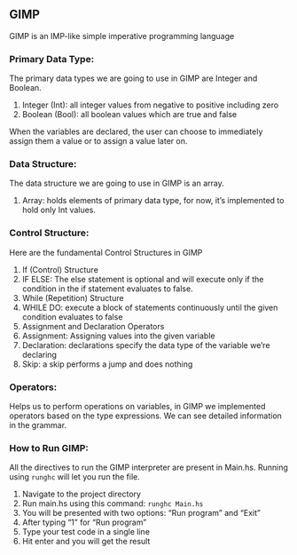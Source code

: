 ## GIMP

GIMP is an IMP-like simple imperative programming language 

### Primary Data Type:

The primary data types we are going to use in GIMP are Integer and Boolean.

1. Integer (Int): all integer values from negative to positive including zero
2. Boolean (Bool): all boolean values which are true and false

When the variables are declared, the user can choose to immediately assign them a value or to assign a value later on.

### Data Structure:

The data structure we are going to use in GIMP is an array.

1. Array: holds elements of primary data type, for now, it’s implemented to hold only Int values.

### Control Structure:

Here are the fundamental Control Structures in GIMP

1. If (Control) Structure
2. IF ELSE: The else statement is optional and will execute only if the condition in the if statement evaluates to false.
3. While (Repetition) Structure
4. WHILE DO: execute a block of statements continuously until the given condition evaluates to false
5. Assignment and Declaration Operators
6. Assignment: Assigning values into the given variable
7. Declaration: declarations specify the data type of the variable we’re declaring
8. Skip: a skip performs a jump and does nothing

### Operators:

Helps us to perform operations on variables, in GIMP we implemented operators based on the type expressions. We can see detailed information in the grammar.

### How to Run GIMP:

All the directives to run the GIMP interpreter are present in Main.hs. Running using `runghc` will let you run the file.

1. Navigate to the project directory
2. Run main.hs using this command: `runghc Main.hs`
3. You will be presented with two options: “Run program” and “Exit”
4. After typing “1” for “Run program”
5. Type your test code in a single line
6. Hit enter and you will get the result
